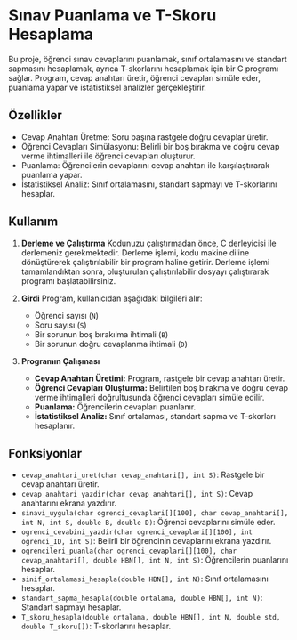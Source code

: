 # Sınav Puanlama ve T-Skoru Hesaplama
Bu proje, öğrenci sınav cevaplarını puanlamak, sınıf ortalamasını ve standart sapmasını hesaplamak, ayrıca T-skorlarını hesaplamak için bir C programı sağlar. Program, cevap anahtarı üretir, öğrenci cevapları simüle eder, puanlama yapar ve istatistiksel analizler gerçekleştirir.

## Özellikler
- Cevap Anahtarı Üretme: Soru başına rastgele doğru cevaplar üretir.
- Öğrenci Cevapları Simülasyonu: Belirli bir boş bırakma ve doğru cevap verme ihtimalleri ile öğrenci cevapları oluşturur.
- Puanlama: Öğrencilerin cevaplarını cevap anahtarı ile karşılaştırarak puanlama yapar.
- İstatistiksel Analiz: Sınıf ortalamasını, standart sapmayı ve T-skorlarını hesaplar.

## Kullanım
1. **Derleme ve Çalıştırma**
Kodunuzu çalıştırmadan önce, C derleyicisi ile derlemeniz gerekmektedir. Derleme işlemi, kodu makine diline dönüştürerek çalıştırılabilir bir program haline getirir. 
Derleme işlemi tamamlandıktan sonra, oluşturulan çalıştırılabilir dosyayı çalıştırarak programı başlatabilirsiniz.

2. **Girdi**
   Program, kullanıcıdan aşağıdaki bilgileri alır:
   - Öğrenci sayısı (`N`)
   - Soru sayısı (`S`)
   - Bir sorunun boş bırakılma ihtimali (`B`)
   - Bir sorunun doğru cevaplanma ihtimali (`D`)

3. **Programın Çalışması**
   - **Cevap Anahtarı Üretimi:** Program, rastgele bir cevap anahtarı üretir.
   - **Öğrenci Cevapları Oluşturma:** Belirtilen boş bırakma ve doğru cevap verme ihtimalleri doğrultusunda öğrenci cevapları simüle edilir.
   - **Puanlama:** Öğrencilerin cevapları puanlanır.
   - **İstatistiksel Analiz:** Sınıf ortalaması, standart sapma ve T-skorları hesaplanır.

## Fonksiyonlar
- `cevap_anahtari_uret(char cevap_anahtari[], int S)`: Rastgele bir cevap anahtarı üretir.
- `cevap_anahtari_yazdir(char cevap_anahtari[], int S)`: Cevap anahtarını ekrana yazdırır.
- `sinavi_uygula(char ogrenci_cevaplari[][100], char cevap_anahtari[], int N, int S, double B, double D)`: Öğrenci cevaplarını simüle eder.
- `ogrenci_cevabini_yazdir(char ogrenci_cevaplari[][100], int ogrenci_ID, int S)`: Belirli bir öğrencinin cevaplarını ekrana yazdırır.
- `ogrencileri_puanla(char ogrenci_cevaplari[][100], char cevap_anahtari[], double HBN[], int N, int S)`: Öğrencilerin puanlarını hesaplar.
- `sinif_ortalamasi_hesapla(double HBN[], int N)`: Sınıf ortalamasını hesaplar.
- `standart_sapma_hesapla(double ortalama, double HBN[], int N)`: Standart sapmayı hesaplar.
- `T_skoru_hesapla(double ortalama, double HBN[], int N, double std, double T_skoru[])`: T-skorlarını hesaplar.
